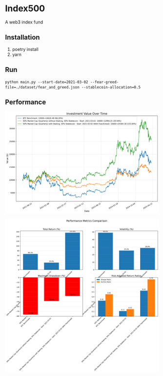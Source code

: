 # Index500

A web3 index fund

## Installation

1. poetry install
2. yarn

## Run

`python main.py --start-date=2021-03-02 --fear-greed-file=./dataset/fear_and_greed.json --stablecoin-allocation=0.5`

## Performance

![performace](performance_only_strategy_comparison_20210302.png)

![metrics](metrics_only_strategy_comparison_20210302.png)